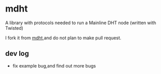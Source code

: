 mdht
====

A library with protocols needed to run a Mainline DHT node (written with Twisted)

I fork it from [mdht][1],and do not plan to make pull request.

## dev log
* fix example bug,and find out more bugs

[1]: https://github.com/gsko/mdht
